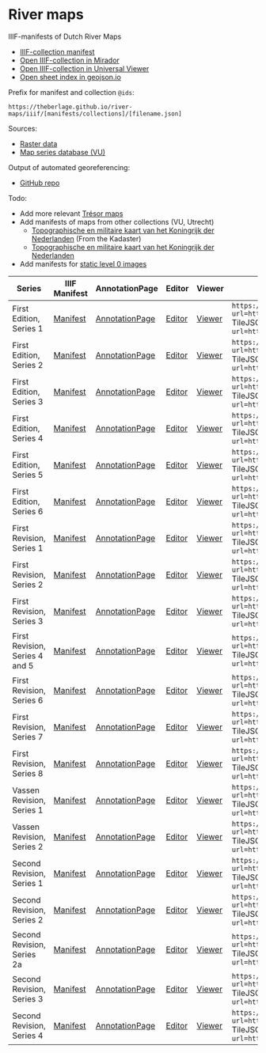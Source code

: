 # River maps

IIIF-manifests of Dutch River Maps

- [IIIF-collection manifest](https://theberlage.github.io/river-maps/iiif/collections/river-maps.json)
- [Open IIIF-collection in Mirador](https://projectmirador.org/embed/?manifest=https://theberlage.github.io/river-maps/iiif/collections/river-maps.json)
- [Open IIIF-collection in Universal Viewer](http://universalviewer.io/uv.html?manifest=https://theberlage.github.io/river-maps/iiif/collections/river-maps.json)
- [Open sheet index in geojson.io](https://theberlage.github.io/river-maps/geojson/sheet-index.geojson)

Prefix for manifest and collection `@ids`:

`https://theberlage.github.io/river-maps/iiif/[manifests/collections]/[filename.json]`

Sources:
- [Raster data](https://downloads.rijkswaterstaatdata.nl/rivierkaart/)
- [Map series database (VU)](https://geoplaza.vu.nl/mapseries/)

Output of automated georeferencing:
- [GitHub repo](https://github.com/tu-delft-library/rivierkaarten-iiif/tree/main/Output/georef)

Todo:
- Add more relevant [Trésor maps](https://observablehq.com/@sammeltassen/tresor-maps)
- Add manifests of maps from other collections (VU, Utrecht)
  - [Topographische en militaire kaart van het Koningrijk der Nederlanden](https://vu.contentdm.oclc.org/digital/collection/krt/id/6743/rec/1) (From the Kadaster)
  - [Topographische en militaire kaart van het Koningrijk der Nederlanden](https://vu.contentdm.oclc.org/digital/collection/krt/id/2131/rec/3)
- Add manifests for [static level 0 images](https://github.com/theberlage/iiif-images)

| Series | IIIF Manifest | AnnotationPage | Editor | Viewer | XYZ Tiles |
| --- | --- | --- | --- | --- | --- |
| First Edition, Series 1 | [Manifest](https://theberlage.github.io/river-maps/iiif/manifests/river-map-first-edition-series-1.json) | [AnnotationPage](https://annotations.allmaps.org/manifests/b4f534f3d3443ec3) | [Editor](https://editor.allmaps.org/#/collection?url=https://theberlage.github.io/river-maps/iiif/manifests/river-map-first-edition-series-1.json) | [Viewer](https://viewer.allmaps.org/#data=data:text/x-url,https://annotations.allmaps.org/manifests/b4f534f3d3443ec3) | `https://allmaps.xyz/{z}/{x}/{y}.png?url=https://annotations.allmaps.org/manifests/b4f534f3d3443ec3`<br>TileJSON: `https://allmaps.xyz/tiles.json?url=https://annotations.allmaps.org/manifests/b4f534f3d3443ec3` |
| First Edition, Series 2 | [Manifest](https://theberlage.github.io/river-maps/iiif/manifests/river-map-first-edition-series-2.json) | [AnnotationPage](https://annotations.allmaps.org/manifests/dc5d4284a1b81b2b) | [Editor](https://editor.allmaps.org/#/collection?url=https://theberlage.github.io/river-maps/iiif/manifests/river-map-first-edition-series-2.json) | [Viewer](https://viewer.allmaps.org/#data=data:text/x-url,https://annotations.allmaps.org/manifests/dc5d4284a1b81b2b) | `https://allmaps.xyz/{z}/{x}/{y}.png?url=https://annotations.allmaps.org/manifests/dc5d4284a1b81b2b`<br>TileJSON: `https://allmaps.xyz/tiles.json?url=https://annotations.allmaps.org/manifests/dc5d4284a1b81b2b` |
| First Edition, Series 3 | [Manifest](https://theberlage.github.io/river-maps/iiif/manifests/river-map-first-edition-series-3.json) | [AnnotationPage](https://annotations.allmaps.org/manifests/ddb0fdc30597ff24) | [Editor](https://editor.allmaps.org/#/collection?url=https://theberlage.github.io/river-maps/iiif/manifests/river-map-first-edition-series-3.json) | [Viewer](https://viewer.allmaps.org/#data=data:text/x-url,https://annotations.allmaps.org/manifests/ddb0fdc30597ff24) | `https://allmaps.xyz/{z}/{x}/{y}.png?url=https://annotations.allmaps.org/manifests/ddb0fdc30597ff24`<br>TileJSON: `https://allmaps.xyz/tiles.json?url=https://annotations.allmaps.org/manifests/ddb0fdc30597ff24` |
| First Edition, Series 4 | [Manifest](https://theberlage.github.io/river-maps/iiif/manifests/river-map-first-edition-series-4.json) | [AnnotationPage](https://annotations.allmaps.org/manifests/9903f25ad5e9a020) | [Editor](https://editor.allmaps.org/#/collection?url=https://theberlage.github.io/river-maps/iiif/manifests/river-map-first-edition-series-4.json) | [Viewer](https://viewer.allmaps.org/#data=data:text/x-url,https://annotations.allmaps.org/manifests/9903f25ad5e9a020) | `https://allmaps.xyz/{z}/{x}/{y}.png?url=https://annotations.allmaps.org/manifests/9903f25ad5e9a020`<br>TileJSON: `https://allmaps.xyz/tiles.json?url=https://annotations.allmaps.org/manifests/9903f25ad5e9a020` |
| First Edition, Series 5 | [Manifest](https://theberlage.github.io/river-maps/iiif/manifests/river-map-first-edition-series-5.json) | [AnnotationPage](https://annotations.allmaps.org/manifests/b11fd902e8ca635b) | [Editor](https://editor.allmaps.org/#/collection?url=https://theberlage.github.io/river-maps/iiif/manifests/river-map-first-edition-series-5.json) | [Viewer](https://viewer.allmaps.org/#data=data:text/x-url,https://annotations.allmaps.org/manifests/b11fd902e8ca635b) | `https://allmaps.xyz/{z}/{x}/{y}.png?url=https://annotations.allmaps.org/manifests/b11fd902e8ca635b`<br>TileJSON: `https://allmaps.xyz/tiles.json?url=https://annotations.allmaps.org/manifests/b11fd902e8ca635b` |
| First Edition, Series 6 | [Manifest](https://theberlage.github.io/river-maps/iiif/manifests/river-map-first-edition-series-6.json) | [AnnotationPage](https://annotations.allmaps.org/manifests/49378444e965a1ca) | [Editor](https://editor.allmaps.org/#/collection?url=https://theberlage.github.io/river-maps/iiif/manifests/river-map-first-edition-series-6.json) | [Viewer](https://viewer.allmaps.org/#data=data:text/x-url,https://annotations.allmaps.org/manifests/49378444e965a1ca) | `https://allmaps.xyz/{z}/{x}/{y}.png?url=https://annotations.allmaps.org/manifests/49378444e965a1ca`<br>TileJSON: `https://allmaps.xyz/tiles.json?url=https://annotations.allmaps.org/manifests/49378444e965a1ca` |
| First Revision, Series 1 | [Manifest](https://theberlage.github.io/river-maps/iiif/manifests/river-map-first-revision-series-1.json) | [AnnotationPage](https://annotations.allmaps.org/manifests/f940b520d16381d4) | [Editor](https://editor.allmaps.org/#/collection?url=https://theberlage.github.io/river-maps/iiif/manifests/river-map-first-revision-series-1.json) | [Viewer](https://viewer.allmaps.org/#data=data:text/x-url,https://annotations.allmaps.org/manifests/f940b520d16381d4) | `https://allmaps.xyz/{z}/{x}/{y}.png?url=https://annotations.allmaps.org/manifests/f940b520d16381d4`<br>TileJSON: `https://allmaps.xyz/tiles.json?url=https://annotations.allmaps.org/manifests/f940b520d16381d4` |
| First Revision, Series 2 | [Manifest](https://theberlage.github.io/river-maps/iiif/manifests/river-map-first-revision-series-2.json) | [AnnotationPage](https://annotations.allmaps.org/manifests/752b29a50403371d) | [Editor](https://editor.allmaps.org/#/collection?url=https://theberlage.github.io/river-maps/iiif/manifests/river-map-first-revision-series-2.json) | [Viewer](https://viewer.allmaps.org/#data=data:text/x-url,https://annotations.allmaps.org/manifests/752b29a50403371d) | `https://allmaps.xyz/{z}/{x}/{y}.png?url=https://annotations.allmaps.org/manifests/752b29a50403371d`<br>TileJSON: `https://allmaps.xyz/tiles.json?url=https://annotations.allmaps.org/manifests/752b29a50403371d` |
| First Revision, Series 3 | [Manifest](https://theberlage.github.io/river-maps/iiif/manifests/river-map-first-revision-series-3.json) | [AnnotationPage](https://annotations.allmaps.org/manifests/1e7ada33ab5887c6) | [Editor](https://editor.allmaps.org/#/collection?url=https://theberlage.github.io/river-maps/iiif/manifests/river-map-first-revision-series-3.json) | [Viewer](https://viewer.allmaps.org/#data=data:text/x-url,https://annotations.allmaps.org/manifests/1e7ada33ab5887c6) | `https://allmaps.xyz/{z}/{x}/{y}.png?url=https://annotations.allmaps.org/manifests/1e7ada33ab5887c6`<br>TileJSON: `https://allmaps.xyz/tiles.json?url=https://annotations.allmaps.org/manifests/1e7ada33ab5887c6` |
| First Revision, Series 4 and 5 | [Manifest](https://theberlage.github.io/river-maps/iiif/manifests/river-map-first-revision-series-4-and-5.json) | [AnnotationPage](https://annotations.allmaps.org/manifests/2faf974206f88e7a) | [Editor](https://editor.allmaps.org/#/collection?url=https://theberlage.github.io/river-maps/iiif/manifests/river-map-first-revision-series-4-and-5.json) | [Viewer](https://viewer.allmaps.org/#data=data:text/x-url,https://annotations.allmaps.org/manifests/2faf974206f88e7a) | `https://allmaps.xyz/{z}/{x}/{y}.png?url=https://annotations.allmaps.org/manifests/2faf974206f88e7a`<br>TileJSON: `https://allmaps.xyz/tiles.json?url=https://annotations.allmaps.org/manifests/2faf974206f88e7a` |
| First Revision, Series 6 | [Manifest](https://theberlage.github.io/river-maps/iiif/manifests/river-map-first-revision-series-6.json) | [AnnotationPage](https://annotations.allmaps.org/manifests/cd5689a285a1adb1) | [Editor](https://editor.allmaps.org/#/collection?url=https://theberlage.github.io/river-maps/iiif/manifests/river-map-first-revision-series-6.json) | [Viewer](https://viewer.allmaps.org/#data=data:text/x-url,https://annotations.allmaps.org/manifests/cd5689a285a1adb1) | `https://allmaps.xyz/{z}/{x}/{y}.png?url=https://annotations.allmaps.org/manifests/cd5689a285a1adb1`<br>TileJSON: `https://allmaps.xyz/tiles.json?url=https://annotations.allmaps.org/manifests/cd5689a285a1adb1` |
| First Revision, Series 7 | [Manifest](https://theberlage.github.io/river-maps/iiif/manifests/river-map-first-revision-series-7.json) | [AnnotationPage](https://annotations.allmaps.org/manifests/e5060b31073bb872) | [Editor](https://editor.allmaps.org/#/collection?url=https://theberlage.github.io/river-maps/iiif/manifests/river-map-first-revision-series-7.json) | [Viewer](https://viewer.allmaps.org/#data=data:text/x-url,https://annotations.allmaps.org/manifests/e5060b31073bb872) | `https://allmaps.xyz/{z}/{x}/{y}.png?url=https://annotations.allmaps.org/manifests/e5060b31073bb872`<br>TileJSON: `https://allmaps.xyz/tiles.json?url=https://annotations.allmaps.org/manifests/e5060b31073bb872` |
| First Revision, Series 8 | [Manifest](https://theberlage.github.io/river-maps/iiif/manifests/river-map-first-revision-series-8.json) | [AnnotationPage](https://annotations.allmaps.org/manifests/937aea1c04ed92ff) | [Editor](https://editor.allmaps.org/#/collection?url=https://theberlage.github.io/river-maps/iiif/manifests/river-map-first-revision-series-8.json) | [Viewer](https://viewer.allmaps.org/#data=data:text/x-url,https://annotations.allmaps.org/manifests/937aea1c04ed92ff) | `https://allmaps.xyz/{z}/{x}/{y}.png?url=https://annotations.allmaps.org/manifests/937aea1c04ed92ff`<br>TileJSON: `https://allmaps.xyz/tiles.json?url=https://annotations.allmaps.org/manifests/937aea1c04ed92ff` |
| Vassen Revision, Series 1 | [Manifest](https://theberlage.github.io/river-maps/iiif/manifests/river-map-vassen-revision-series-1.json) | [AnnotationPage](https://annotations.allmaps.org/manifests/23dde8224f698a04) | [Editor](https://editor.allmaps.org/#/collection?url=https://theberlage.github.io/river-maps/iiif/manifests/river-map-vassen-revision-series-1.json) | [Viewer](https://viewer.allmaps.org/#data=data:text/x-url,https://annotations.allmaps.org/manifests/23dde8224f698a04) | `https://allmaps.xyz/{z}/{x}/{y}.png?url=https://annotations.allmaps.org/manifests/23dde8224f698a04`<br>TileJSON: `https://allmaps.xyz/tiles.json?url=https://annotations.allmaps.org/manifests/23dde8224f698a04` |
| Vassen Revision, Series 2 | [Manifest](https://theberlage.github.io/river-maps/iiif/manifests/river-map-vassen-revision-series-2.json) | [AnnotationPage](https://annotations.allmaps.org/manifests/775814e785a15c66) | [Editor](https://editor.allmaps.org/#/collection?url=https://theberlage.github.io/river-maps/iiif/manifests/river-map-vassen-revision-series-2.json) | [Viewer](https://viewer.allmaps.org/#data=data:text/x-url,https://annotations.allmaps.org/manifests/775814e785a15c66) | `https://allmaps.xyz/{z}/{x}/{y}.png?url=https://annotations.allmaps.org/manifests/775814e785a15c66`<br>TileJSON: `https://allmaps.xyz/tiles.json?url=https://annotations.allmaps.org/manifests/775814e785a15c66` |
| Second Revision, Series 1 | [Manifest](https://theberlage.github.io/river-maps/iiif/manifests/river-map-second-revision-series-1.json) | [AnnotationPage](https://annotations.allmaps.org/manifests/f2a2ad9dd2855c8a) | [Editor](https://editor.allmaps.org/#/collection?url=https://theberlage.github.io/river-maps/iiif/manifests/river-map-second-revision-series-1.json) | [Viewer](https://viewer.allmaps.org/#data=data:text/x-url,https://annotations.allmaps.org/manifests/f2a2ad9dd2855c8a) | `https://allmaps.xyz/{z}/{x}/{y}.png?url=https://annotations.allmaps.org/manifests/f2a2ad9dd2855c8a`<br>TileJSON: `https://allmaps.xyz/tiles.json?url=https://annotations.allmaps.org/manifests/f2a2ad9dd2855c8a` |
| Second Revision, Series 2 | [Manifest](https://theberlage.github.io/river-maps/iiif/manifests/river-map-second-revision-series-2.json) | [AnnotationPage](https://annotations.allmaps.org/manifests/9915331478151b5c) | [Editor](https://editor.allmaps.org/#/collection?url=https://theberlage.github.io/river-maps/iiif/manifests/river-map-second-revision-series-2.json) | [Viewer](https://viewer.allmaps.org/#data=data:text/x-url,https://annotations.allmaps.org/manifests/9915331478151b5c) | `https://allmaps.xyz/{z}/{x}/{y}.png?url=https://annotations.allmaps.org/manifests/9915331478151b5c`<br>TileJSON: `https://allmaps.xyz/tiles.json?url=https://annotations.allmaps.org/manifests/9915331478151b5c` |
| Second Revision, Series 2a | [Manifest](https://theberlage.github.io/river-maps/iiif/manifests/river-map-second-revision-series-2a.json) | [AnnotationPage](https://annotations.allmaps.org/manifests/631830c8cfba2ff6) | [Editor](https://editor.allmaps.org/#/collection?url=https://theberlage.github.io/river-maps/iiif/manifests/river-map-second-revision-series-2a.json) | [Viewer](https://viewer.allmaps.org/#data=data:text/x-url,https://annotations.allmaps.org/manifests/631830c8cfba2ff6) | `https://allmaps.xyz/{z}/{x}/{y}.png?url=https://annotations.allmaps.org/manifests/631830c8cfba2ff6`<br>TileJSON: `https://allmaps.xyz/tiles.json?url=https://annotations.allmaps.org/manifests/631830c8cfba2ff6` |
| Second Revision, Series 3 | [Manifest](https://theberlage.github.io/river-maps/iiif/manifests/river-map-second-revision-series-3.json) | [AnnotationPage](https://annotations.allmaps.org/manifests/ec06436a03a74bdf) | [Editor](https://editor.allmaps.org/#/collection?url=https://theberlage.github.io/river-maps/iiif/manifests/river-map-second-revision-series-3.json) | [Viewer](https://viewer.allmaps.org/#data=data:text/x-url,https://annotations.allmaps.org/manifests/ec06436a03a74bdf) | `https://allmaps.xyz/{z}/{x}/{y}.png?url=https://annotations.allmaps.org/manifests/ec06436a03a74bdf`<br>TileJSON: `https://allmaps.xyz/tiles.json?url=https://annotations.allmaps.org/manifests/ec06436a03a74bdf` |
| Second Revision, Series 4 | [Manifest](https://theberlage.github.io/river-maps/iiif/manifests/river-map-second-revision-series-4.json) | [AnnotationPage](https://annotations.allmaps.org/manifests/bde3d7f5aa62cc39) | [Editor](https://editor.allmaps.org/#/collection?url=https://theberlage.github.io/river-maps/iiif/manifests/river-map-second-revision-series-4.json) | [Viewer](https://viewer.allmaps.org/#data=data:text/x-url,https://annotations.allmaps.org/manifests/bde3d7f5aa62cc39) | `https://allmaps.xyz/{z}/{x}/{y}.png?url=https://annotations.allmaps.org/manifests/bde3d7f5aa62cc39`<br>TileJSON: `https://allmaps.xyz/tiles.json?url=https://annotations.allmaps.org/manifests/bde3d7f5aa62cc39` |
